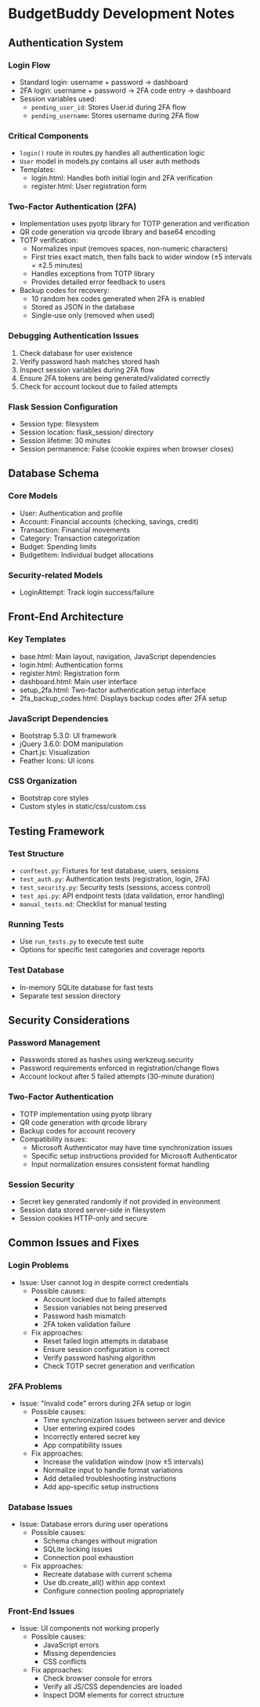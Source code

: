 # BudgetBuddy Development Notes

## Authentication System

### Login Flow
- Standard login: username + password → dashboard
- 2FA login: username + password → 2FA code entry → dashboard
- Session variables used:
  - `pending_user_id`: Stores User.id during 2FA flow
  - `pending_username`: Stores username during 2FA flow

### Critical Components
- `login()` route in routes.py handles all authentication logic
- `User` model in models.py contains all user auth methods
- Templates:
  - login.html: Handles both initial login and 2FA verification
  - register.html: User registration form

### Two-Factor Authentication (2FA)
- Implementation uses pyotp library for TOTP generation and verification
- QR code generation via qrcode library and base64 encoding
- TOTP verification:
  - Normalizes input (removes spaces, non-numeric characters)
  - First tries exact match, then falls back to wider window (±5 intervals = ±2.5 minutes)
  - Handles exceptions from TOTP library
  - Provides detailed error feedback to users
- Backup codes for recovery:
  - 10 random hex codes generated when 2FA is enabled
  - Stored as JSON in the database
  - Single-use only (removed when used)

### Debugging Authentication Issues
1. Check database for user existence
2. Verify password hash matches stored hash
3. Inspect session variables during 2FA flow
4. Ensure 2FA tokens are being generated/validated correctly
5. Check for account lockout due to failed attempts

### Flask Session Configuration
- Session type: filesystem
- Session location: flask_session/ directory
- Session lifetime: 30 minutes
- Session permanence: False (cookie expires when browser closes)

## Database Schema

### Core Models
- User: Authentication and profile
- Account: Financial accounts (checking, savings, credit)
- Transaction: Financial movements
- Category: Transaction categorization
- Budget: Spending limits
- BudgetItem: Individual budget allocations

### Security-related Models
- LoginAttempt: Track login success/failure

## Front-End Architecture

### Key Templates
- base.html: Main layout, navigation, JavaScript dependencies
- login.html: Authentication forms
- register.html: Registration form
- dashboard.html: Main user interface
- setup_2fa.html: Two-factor authentication setup interface
- 2fa_backup_codes.html: Displays backup codes after 2FA setup

### JavaScript Dependencies
- Bootstrap 5.3.0: UI framework
- jQuery 3.6.0: DOM manipulation
- Chart.js: Visualization
- Feather Icons: UI icons

### CSS Organization
- Bootstrap core styles
- Custom styles in static/css/custom.css

## Testing Framework

### Test Structure
- `conftest.py`: Fixtures for test database, users, sessions
- `test_auth.py`: Authentication tests (registration, login, 2FA)
- `test_security.py`: Security tests (sessions, access control)
- `test_api.py`: API endpoint tests (data validation, error handling)
- `manual_tests.md`: Checklist for manual testing

### Running Tests
- Use `run_tests.py` to execute test suite
- Options for specific test categories and coverage reports

### Test Database
- In-memory SQLite database for fast tests
- Separate test session directory

## Security Considerations

### Password Management
- Passwords stored as hashes using werkzeug.security
- Password requirements enforced in registration/change flows
- Account lockout after 5 failed attempts (30-minute duration)

### Two-Factor Authentication
- TOTP implementation using pyotp library
- QR code generation with qrcode library
- Backup codes for account recovery
- Compatibility issues:
  - Microsoft Authenticator may have time synchronization issues
  - Specific setup instructions provided for Microsoft Authenticator
  - Input normalization ensures consistent format handling

### Session Security
- Secret key generated randomly if not provided in environment
- Session data stored server-side in filesystem
- Session cookies HTTP-only and secure

## Common Issues and Fixes

### Login Problems
- Issue: User cannot log in despite correct credentials
  - Possible causes: 
    - Account locked due to failed attempts
    - Session variables not being preserved
    - Password hash mismatch
    - 2FA token validation failure
  - Fix approaches:
    - Reset failed login attempts in database
    - Ensure session configuration is correct
    - Verify password hashing algorithm
    - Check TOTP secret generation and verification

### 2FA Problems
- Issue: "Invalid code" errors during 2FA setup or login
  - Possible causes:
    - Time synchronization issues between server and device
    - User entering expired codes
    - Incorrectly entered secret key
    - App compatibility issues
  - Fix approaches:
    - Increase the validation window (now ±5 intervals)
    - Normalize input to handle format variations
    - Add detailed troubleshooting instructions
    - Add app-specific setup instructions

### Database Issues
- Issue: Database errors during user operations
  - Possible causes:
    - Schema changes without migration
    - SQLite locking issues
    - Connection pool exhaustion
  - Fix approaches:
    - Recreate database with current schema
    - Use db.create_all() within app context
    - Configure connection pooling appropriately

### Front-End Issues
- Issue: UI components not working properly
  - Possible causes:
    - JavaScript errors
    - Missing dependencies
    - CSS conflicts
  - Fix approaches:
    - Check browser console for errors
    - Verify all JS/CSS dependencies are loaded
    - Inspect DOM elements for correct structure 